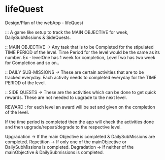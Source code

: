 # lifeQuest
Design/Plan of the webApp - lifeQuest

::: A game like setup to track the MAIN OBJECTIVE for week, DailySubMissions & SideQuests. 

:: MAIN OBJECTIVE -> Any task that is to be Completed for the stipulated TIME PERIOD of the level.
Time Period for the level would be the same as its number. Ex - levelOne has 1 week for completion, LevelTwo has two week for Completion and so on..

:: DAILY SUB-MISSIONS -> These are certain activities that are to be tracked everyday.
Each activity needs to completed everyday for the TIME PERIOD of the level.

:: SIDE QUESTS -> These are the activities which can be done to get quick rewards. These are not needed to upgrade to the next level.

REWARD : for each level an award will be set and given on the completion of the level.

If the time period is completed then the app will check the activities done and then upgrade/repeat/degrade to the respective level.

Upgradation -> If the main Objective is completed & DailySubMissions are completed.
Repetition -> If only one of the mainObjective or DailySubMissions is completed.
Degradation -> If neither of the mainObjective & DailySubmissions is completed.